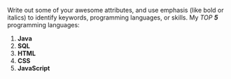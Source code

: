 Write out some of your awesome attributes, and use emphasis (like bold or italics) to identify keywords, programming languages, or skills. 
My *TOP __5__* programming languages:
1. __Java__
2. __SQL__
3. **HTML**
4. __CSS__
5. **JavaScript**
